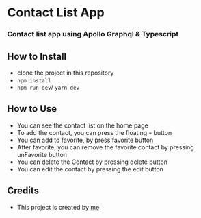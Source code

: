 # Contact List App

### Contact list app using Apollo Graphql & Typescript

## How to Install

- clone the project in this repository
- `npm install`
- `npm run dev`/ `yarn dev`

## How to Use

- You can see the contact list on the home page
- To add the contact, you can press the floating `+` button
- You can add to favorite, by press favorite button
- After favorite, you can remove the favorite contact by pressing unFavorite button
- You can delete the Contact by pressing delete button
- You can edit the contact by pressing the edit button

## Credits

- This project is created by [me](https://www.linkedin.com/in/andhika-brosnan/)
